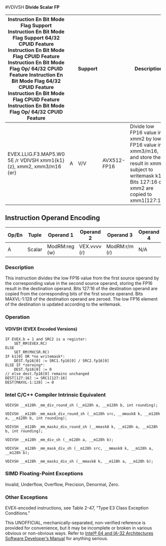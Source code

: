 #VDIVSH
**Divide Scalar FP**

| Instruction En Bit Mode Flag Support Instruction En Bit Mode Flag Support 64/32 CPUID Feature Instruction En Bit Mode Flag CPUID Feature Instruction En Bit Mode Flag Op/ 64/32 CPUID Feature Instruction En Bit Mode Flag 64/32 CPUID Feature Instruction En Bit Mode Flag CPUID Feature Instruction En Bit Mode Flag Op/ 64/32 CPUID Feature |     | Support |             | Description                                                                                                                                                        |
| ---------------------------------------------------------------------------------------------------------------------------------------------------------------------------------------------------------------------------------------------------------------------------------------------------------------------------------------------- | --- | ------- | ----------- | ------------------------------------------------------------------------------------------------------------------------------------------------------------------ |
| EVEX.LLIG.F3.MAP5.W0 5E /r VDIVSH xmm1{k1}{z}, xmm2, xmm3/m16 {er}                                                                                                                                                                                                                                                                             | A   | V/V     | AVX512-FP16 | Divide low FP16 value in xmm2 by low FP16 value in xmm3/m16, and store the result in xmm1 subject to writemask k1. Bits 127:16 of xmm2 are copied to xmm1[127:16]. |

## Instruction Operand Encoding

| Op/En | Tuple  | Operand 1     | Operand 2    | Operand 3     | Operand 4 |
| ----- | ------ | ------------- | ------------ | ------------- | --------- |
| A     | Scalar | ModRM:reg (w) | VEX.vvvv (r) | ModRM:r/m (r) | N/A       |

### Description

This instruction divides the low FP16 value from the first source operand by the corresponding value in the second source operand, storing the FP16 result in the destination operand. Bits 127:16 of the destination operand are copied from the corresponding bits of the first source operand. Bits MAXVL-1:128 of the destination operand are zeroed. The low FP16 element of the destination is updated according to the writemask.

### Operation

#### VDIVSH (EVEX Encoded Versions)

```
IF EVEX.b = 1 and SRC2 is a register:
    SET_RM(EVEX.RC)
ELSE
    SET_RM(MXCSR.RC)
IF k1[0] OR *no writemask*:
    DEST.fp16[0] := SRC1.fp16[0] / SRC2.fp16[0]
ELSE IF *zeroing*:
    DEST.fp16[0] := 0
// else dest.fp16[0] remains unchanged
DEST[127:16] := SRC1[127:16]
DEST[MAXVL-1:128] := 0

```

### Intel C/C++ Compiler Intrinsic Equivalent

```
VDIVSH __m128h _mm_div_round_sh (__m128h a, __m128h b, int rounding);

```

```
VDIVSH __m128h _mm_mask_div_round_sh (__m128h src, __mmask8 k, __m128h a, __m128h b, int rounding);

```

```
VDIVSH __m128h _mm_maskz_div_round_sh (__mmask8 k, __m128h a, __m128h b, int rounding);

```

```
VDIVSH __m128h _mm_div_sh (__m128h a, __m128h b);

```

```
VDIVSH __m128h _mm_mask_div_sh (__m128h src, __mmask8 k, __m128h a, __m128h b);

```

```
VDIVSH __m128h _mm_maskz_div_sh (__mmask8 k, __m128h a, __m128h b);

```

### SIMD Floating-Point Exceptions

Invalid, Underflow, Overflow, Precision, Denormal, Zero.

### Other Exceptions

EVEX-encoded instructions, see Table 2-47, “Type E3 Class Exception Conditions.”

This UNOFFICIAL, mechanically-separated, non-verified reference is provided for convenience, but it may be
incomplete or broken in various obvious or non-obvious
ways. Refer to [Intel® 64 and IA-32 Architectures Software Developer’s Manual](https://software.intel.com/en-us/download/intel-64-and-ia-32-architectures-sdm-combined-volumes-1-2a-2b-2c-2d-3a-3b-3c-3d-and-4) for anything serious.
